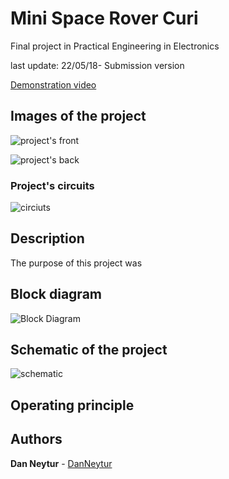 # Mini Space Rover Curi
 Final project in Practical Engineering in Electronics 
 
last update: 22/05/18- Submission version

[Demonstration video]()

## Images of the project
![project's front](https://user-images.githubusercontent.com/120782729/209185255-b69c18f0-27ee-4648-877d-401d5d4e5c54.jpg)
 
 ![project's back](https://user-images.githubusercontent.com/120782729/209185325-ebde7867-b5b5-4d3a-9ac0-463b8394b68c.jpg)

### Project's circuits
![circiuts](https://user-images.githubusercontent.com/120782729/209185363-604a1dbb-5630-4d0e-bb87-5ed230a2c7df.jpg)

## Description

The purpose of this project was

## Block diagram 
![Block Diagram](https://user-images.githubusercontent.com/120782729/209185564-4ddd8bfd-041e-45df-940e-5851938630b1.png)

## Schematic of the project
![schematic](https://user-images.githubusercontent.com/120782729/209185207-0dc22271-c03c-4832-81cc-7f505d6936b0.jpg)


## Operating principle

## Authors

**Dan Neytur** - [DanNeytur](https://github.com/DanNeytur)

